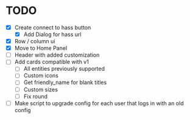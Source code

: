 # TODO

- [x] Create connect to hass button
  - [x] Add Dialog for hass url
- [x] Row / column ui
- [x] Move to Home Panel
- [ ] Header with added customization
- [ ] Add cards compatible with v1
  - [ ] All entities previously supported
  - [ ] Custom icons
  - [ ] Get friendly_name for blank titles
  - [ ] Custom sizes
  - [ ] Fix round
- [ ] Make script to upgrade config for each user that logs in with an old
 config
